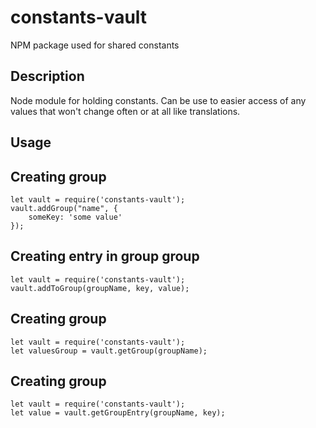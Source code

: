 # constants-vault
NPM package used for shared constants

## Description

Node module for holding constants. Can be use to easier access 
of any values that won't change often or at all like translations.

## Usage

## Creating group
```
let vault = require('constants-vault');
vault.addGroup("name", {
    someKey: 'some value'
});
```

## Creating entry in group group
```
let vault = require('constants-vault');
vault.addToGroup(groupName, key, value);
```

## Creating group
```
let vault = require('constants-vault');
let valuesGroup = vault.getGroup(groupName);
```

## Creating group
```
let vault = require('constants-vault');
let value = vault.getGroupEntry(groupName, key);
```
